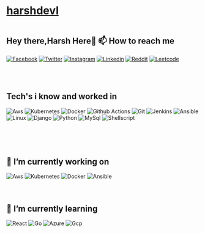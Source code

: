 # <a href="https://harsh-buddhdev.netlify.app/"> harshdevl </a>   
<div id="header" align="center">
<img sec="https://media.giphy.com/media/v1.Y2lkPTc5MGI3NjExMXBtemN4ejIzeHQ1aTZ1anJ3dnlja2ZndXZ0YnZseHE2N2hoYWkwMiZlcD12MV9pbnRlcm5hbF9naWZfYnlfaWQmY3Q9Zw/g4N6wTrf1v6yQ/giphy.gif" width="50"/>
</div>

Hey there,Harsh Here👋 
📫 How to reach me
------------------------------------------------------------------------------
[![Facebook](https://img.shields.io/badge/Facebook-1877F2?style=for-the-badge&logo=facebook&logoColor=white&link=https://www.facebook.com/harsh.buddhdev.39)](https://www.facebook.com/harsh.buddhdev.39)
[![Twitter](https://img.shields.io/badge/Twitter-1DA1F2?style=for-the-badge&logo=twitter&logoColor=white&link=https://twitter.com/HarshB1920)](https://twitter.com/HarshB1920)
[![Instagram](https://img.shields.io/badge/Instagram-E4405F?style=for-the-badge&logo=instagram&logoColor=white&link=https://www.instagram.com/hrsh_thakkar_/?hl=en)](https://www.instagram.com/hrsh_thakkar_/?hl=en)
[![Linkedin](https://img.shields.io/badge/LinkedIn-0077B5?style=for-the-badge&logo=linkedin&logoColor=white&link=https://www.linkedin.com/in/harsh-buddhdev-9080aa16a)](https://www.linkedin.com/in/harsh-buddhdev-9080aa16a)
[![Reddit](https://img.shields.io/badge/Reddit-FF4500?style=for-the-badge&logo=reddit&logoColor=white&link=https://www.reddit.com/user/Born_Feb)](https://www.reddit.com/user/Born_Feb)
[![Leetcode](https://img.shields.io/badge/-LeetCode-FFA116?style=for-the-badge&logo=LeetCode&logoColor=black)](https://leetcode.com/AchB/)

</br>
</br>

Tech's i know and worked in </br>
------------------------------------------------------------------------------
![Aws](https://img.shields.io/badge/Amazon_AWS-232F3E?style=for-the-badge&logo=amazon-aws&logoColor=white)
![Kubernetes](https://img.shields.io/badge/kubernetes-326ce5.svg?&style=for-the-badge&logo=kubernetes&logoColor=white)
![Docker](https://img.shields.io/badge/Docker-2CA5E0?style=for-the-badge&logo=docker&logoColor=white)
![Github Actions](https://img.shields.io/badge/GitHub_Actions-2088FF?style=for-the-badge&logo=github-actions&logoColor=white)
![Git](https://img.shields.io/badge/Git-F05032?style=for-the-badge&logo=git&logoColor=white)
![Jenkins](https://img.shields.io/badge/Jenkins-D24939?style=for-the-badge&logo=Jenkins&logoColor=white)
![Ansible](https://img.shields.io/badge/Ansible-000000?style=for-the-badge&logo=ansible&logoColor=white)
![Linux](https://img.shields.io/badge/Linux-FCC624?style=for-the-badge&logo=linux&logoColor=black)
![Django](https://img.shields.io/badge/Django-092E20?style=for-the-badge&logo=django&logoColor=white)
![Python](https://img.shields.io/badge/Python-3776AB?style=for-the-badge&logo=python&logoColor=white)
![MySql](https://img.shields.io/badge/MySQL-00000F?style=for-the-badge&logo=mysql&logoColor=white)
![Shellscript](https://img.shields.io/badge/Shell_Script-121011?style=for-the-badge&logo=gnu-bash&logoColor=white)

</br>
</br>
</br>

🔭 I’m currently working on
------------------------------------------------------------------------------
![Aws](https://img.shields.io/badge/Amazon_AWS-232F3E?style=for-the-badge&logo=amazon-aws&logoColor=white)
![Kubernetes](https://img.shields.io/badge/kubernetes-326ce5.svg?&style=for-the-badge&logo=kubernetes&logoColor=white)
![Docker](https://img.shields.io/badge/Docker-2CA5E0?style=for-the-badge&logo=docker&logoColor=white)
![Ansible](https://img.shields.io/badge/Ansible-000000?style=for-the-badge&logo=ansible&logoColor=white)
</br>
</br>
</br>

🌱 I’m currently learning 
------------------------------------------------------------------------------
![React](https://img.shields.io/badge/React-20232A?style=for-the-badge&logo=react&logoColor=61DAFB)
![Go](https://img.shields.io/badge/Go-00ADD8?style=for-the-badge&logo=go&logoColor=white)
![Azure](https://img.shields.io/badge/microsoft%20azure-0089D6?style=for-the-badge&logo=microsoft-azure&logoColor=white)
![Gcp](https://img.shields.io/badge/Google_Cloud-4285F4?style=for-the-badge&logo=google-cloud&logoColor=white)
</br>
</br>
</br>


